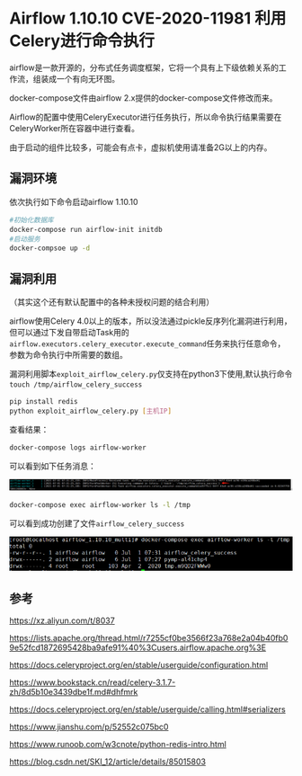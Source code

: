 # Airflow 1.10.10 CVE-2020-11981 利用Celery进行命令执行

airflow是一款开源的，分布式任务调度框架，它将一个具有上下级依赖关系的工作流，组装成一个有向无环图。

docker-compose文件由airflow 2.x提供的docker-compose文件修改而来。

Airflow的配置中使用CeleryExecutor进行任务执行，所以命令执行结果需要在CeleryWorker所在容器中进行查看。

由于启动的组件比较多，可能会有点卡，虚拟机使用请准备2G以上的内存。

## 漏洞环境

依次执行如下命令启动airflow 1.10.10

```bash
#初始化数据库
docker-compose run airflow-init initdb
#启动服务
docker-compsoe up -d
```

## 漏洞利用

（其实这个还有默认配置中的各种未授权问题的结合利用）

airflow使用Celery 4.0以上的版本，所以没法通过pickle反序列化漏洞进行利用，但可以通过下发自带启动Task用的`airflow.executors.celery_executor.execute_command`任务来执行任意命令，参数为命令执行中所需要的数组。

漏洞利用脚本`exploit_airflow_celery.py`仅支持在python3下使用,默认执行命令`touch /tmp/airflow_celery_success`

```bash
pip install redis
python exploit_airflow_celery.py [主机IP]
```

查看结果：

```bash
docker-compose logs airflow-worker
```

可以看到如下任务消息：

![image-20210701153205499](README.assets/image-20210701153205499.png)

```bash
docker-compose exec airflow-worker ls -l /tmp
```

可以看到成功创建了文件`airflow_celery_success`

![image-20210701153237894](README.assets/image-20210701153237894.png)

## 参考

https://xz.aliyun.com/t/8037

https://lists.apache.org/thread.html/r7255cf0be3566f23a768e2a04b40fb09e52fcd1872695428ba9afe91%40%3Cusers.airflow.apache.org%3E

https://docs.celeryproject.org/en/stable/userguide/configuration.html

https://www.bookstack.cn/read/celery-3.1.7-zh/8d5b10e3439dbe1f.md#dhfmrk

https://docs.celeryproject.org/en/stable/userguide/calling.html#serializers

https://www.jianshu.com/p/52552c075bc0

https://www.runoob.com/w3cnote/python-redis-intro.html

https://blog.csdn.net/SKI_12/article/details/85015803

